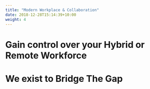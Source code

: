 ```yaml
---
title: "Modern Workplace & Collaboration"
date: 2018-12-28T15:14:39+10:00
weight: 4
---
```

# Gain control over your Hybrid or Remote Workforce


# We exist to Bridge The Gap

